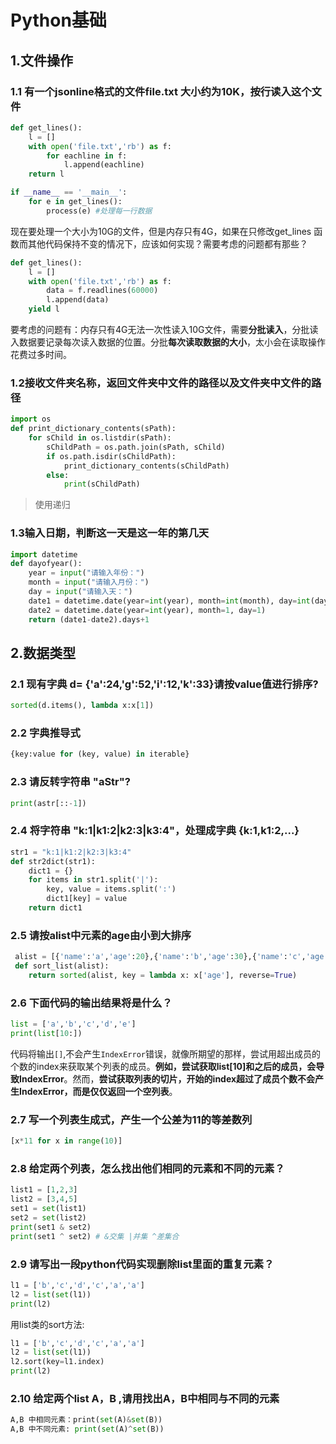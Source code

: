 # Python基础

## 1.文件操作

### 1.1 有一个jsonline格式的文件file.txt 大小约为10K，按行读入这个文件

```python
def get_lines():
	l = []
	with open('file.txt','rb') as f:
		for eachline in f:
			l.append(eachline)
	return l

if __name__ == '__main__':
	for e in get_lines():
		process(e) #处理每一行数据
```

现在要处理一个大小为10G的文件，但是内存只有4G，如果在只修改get_lines 函数而其他代码保持不变的情况下，应该如何实现？需要考虑的问题都有那些？

```python
def get_lines():
	l = []
	with open('file.txt','rb') as f:
		data = f.readlines(60000)
        l.append(data)
	yield l
```

要考虑的问题有：内存只有4G无法一次性读入10G文件，需要**分批读入**，分批读入数据要记录每次读入数据的位置。分批**每次读取数据的大小**，太小会在读取操作花费过多时间。

### 1.2接收文件夹名称，返回文件夹中文件的路径以及文件夹中文件的路径

```python
import os
def print_dictionary_contents(sPath):
    for sChild in os.listdir(sPath):
        sChildPath = os.path.join(sPath, sChild)
        if os.path.isdir(sChildPath):
            print_dictionary_contents(sChildPath)
        else:
            print(sChildPath)
```

> 使用递归

### 1.3输入日期，判断这一天是这一年的第几天

```python
import datetime
def dayofyear():
    year = input("请输入年份：")
    month = input("请输入月份：")
    day = input("请输入天：")
    date1 = datetime.date(year=int(year), month=int(month), day=int(day))
    date2 = datetime.date(year=int(year), month=1, day=1)
    return (date1-date2).days+1
```

## 2.数据类型

### 2.1 现有字典 d= {'a':24,'g':52,'i':12,'k':33}请按value值进行排序?

```python
sorted(d.items(), lambda x:x[1])
```

### 2.2 字典推导式

```python
{key:value for (key, value) in iterable}
```

### 2.3 请反转字符串 "aStr"?

```python
print(astr[::-1])
```

### 2.4 将字符串 "k:1|k1:2|k2:3|k3:4"，处理成字典 {k:1,k1:2,...}

```python
str1 = "k:1|k1:2|k2:3|k3:4"
def str2dict(str1):
    dict1 = {}
    for items in str1.split('|'):
        key, value = items.split(':')
        dict1[key] = value
    return dict1
```

### 2.5 请按alist中元素的age由小到大排序

```python
 alist = [{'name':'a','age':20},{'name':'b','age':30},{'name':'c','age':25}]
 def sort_list(alist):
    return sorted(alist, key = lambda x: x['age'], reverse=True)
```

### 2.6 下面代码的输出结果将是什么？

```python
list = ['a','b','c','d','e']
print(list[10:])
```

代码将输出`[]`,不会产生`IndexError`错误，就像所期望的那样，尝试用超出成员的个数的index来获取某个列表的成员。**例如，尝试获取list[10]和之后的成员，会导致IndexError**。然而，**尝试获取列表的切片，开始的index超过了成员个数不会产生IndexError，而是仅仅返回一个空列表**。

### 2.7 写一个列表生成式，产生一个公差为11的等差数列

```python
[x*11 for x in range(10)]
```

### 2.8 给定两个列表，怎么找出他们相同的元素和不同的元素？

```python
list1 = [1,2,3]
list2 = [3,4,5]
set1 = set(list1)
set2 = set(list2)
print(set1 & set2)
print(set1 ^ set2) # &交集 |并集 ^差集合
```

### 2.9 请写出一段python代码实现删除list里面的重复元素？

```python
l1 = ['b','c','d','c','a','a']
l2 = list(set(l1))
print(l2)
```

用list类的sort方法:

```python
l1 = ['b','c','d','c','a','a']
l2 = list(set(l1))
l2.sort(key=l1.index)
print(l2)
```

### 2.10 给定两个list A，B ,请用找出A，B中相同与不同的元素

```python
A,B 中相同元素：print(set(A)&set(B))
A,B 中不同元素: print(set(A)^set(B))
```
